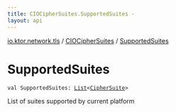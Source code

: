 ```yaml
---
title: CIOCipherSuites.SupportedSuites - 
layout: api
---
```


<div class='api-docs-breadcrumbs'><a href="../index.html">io.ktor.network.tls</a> / <a href="index.html">CIOCipherSuites</a> / <a href="./-supported-suites.html">SupportedSuites</a></div>

# SupportedSuites

<div class="signature"><code><span class="keyword">val </span><span class="identifier">SupportedSuites</span><span class="symbol">: </span><a href="https://kotlinlang.org/api/latest/jvm/stdlib/kotlin.collections/-list/index.html"><span class="identifier">List</span></a><span class="symbol">&lt;</span><a href="../-cipher-suite/index.html"><span class="identifier">CipherSuite</span></a><span class="symbol">&gt;</span></code></div>

List of suites supported by current platform

